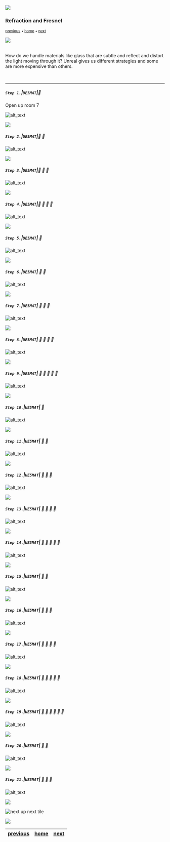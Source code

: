 ![](../images/line3.png)

### Refraction and Fresnel

<sub>[previous](../decals-ii/README.md#user-content-decals-ii) • [home](../README.md#user-content-ue5-intro-to-materials) • [next](../refract-ii/README.md#user-content-refraction-and-fresnel-ii)</sub>

![](../images/line3.png)

<img src="https://via.placeholder.com/1000x4/45D7CA/45D7CA" alt="drawing" height="4px"/>

How do we handle materials like glass that are subtle and reflect and distort the light moving through it?  Unreal gives us different strategies and some are more expensive than others.

<br>

---


##### `Step 1.`\|`UE5MAT`|:small_blue_diamond:

Open up room 7

![alt_text](images/addPropsRoom7.png)

![](../images/line2.png)

##### `Step 2.`\|`UE5MAT`|:small_blue_diamond: :small_blue_diamond: 

![alt_text](images/.png)

![](../images/line2.png)

##### `Step 3.`\|`UE5MAT`|:small_blue_diamond: :small_blue_diamond: :small_blue_diamond:

![alt_text](images/.png)

![](../images/line2.png)

##### `Step 4.`\|`UE5MAT`|:small_blue_diamond: :small_blue_diamond: :small_blue_diamond: :small_blue_diamond:

![alt_text](images/.png)

![](../images/line2.png)

##### `Step 5.`\|`UE5MAT`| :small_orange_diamond:

![alt_text](images/.png)

![](../images/line2.png)

##### `Step 6.`\|`UE5MAT`| :small_orange_diamond: :small_blue_diamond:

![alt_text](images/.png)

![](../images/line2.png)

##### `Step 7.`\|`UE5MAT`| :small_orange_diamond: :small_blue_diamond: :small_blue_diamond:

![alt_text](images/.png)

![](../images/line2.png)

##### `Step 8.`\|`UE5MAT`| :small_orange_diamond: :small_blue_diamond: :small_blue_diamond: :small_blue_diamond:

![alt_text](images/.png)

![](../images/line2.png)

##### `Step 9.`\|`UE5MAT`| :small_orange_diamond: :small_blue_diamond: :small_blue_diamond: :small_blue_diamond: :small_blue_diamond:

![alt_text](images/.png)

![](../images/line2.png)

##### `Step 10.`\|`UE5MAT`| :large_blue_diamond:

![alt_text](images/.png)

![](../images/line2.png)

##### `Step 11.`\|`UE5MAT`| :large_blue_diamond: :small_blue_diamond: 

![alt_text](images/.png)

![](../images/line2.png)


##### `Step 12.`\|`UE5MAT`| :large_blue_diamond: :small_blue_diamond: :small_blue_diamond: 

![alt_text](images/.png)

![](../images/line2.png)

##### `Step 13.`\|`UE5MAT`| :large_blue_diamond: :small_blue_diamond: :small_blue_diamond:  :small_blue_diamond: 

![alt_text](images/.png)

![](../images/line2.png)

##### `Step 14.`\|`UE5MAT`| :large_blue_diamond: :small_blue_diamond: :small_blue_diamond: :small_blue_diamond:  :small_blue_diamond: 

![alt_text](images/.png)

![](../images/line2.png)

##### `Step 15.`\|`UE5MAT`| :large_blue_diamond: :small_orange_diamond: 

![alt_text](images/.png)

![](../images/line2.png)

##### `Step 16.`\|`UE5MAT`| :large_blue_diamond: :small_orange_diamond:   :small_blue_diamond: 

![alt_text](images/.png)

![](../images/line2.png)

##### `Step 17.`\|`UE5MAT`| :large_blue_diamond: :small_orange_diamond: :small_blue_diamond: :small_blue_diamond:

![alt_text](images/.png)

![](../images/line2.png)

##### `Step 18.`\|`UE5MAT`| :large_blue_diamond: :small_orange_diamond: :small_blue_diamond: :small_blue_diamond: :small_blue_diamond:

![alt_text](images/.png)

![](../images/line2.png)

##### `Step 19.`\|`UE5MAT`| :large_blue_diamond: :small_orange_diamond: :small_blue_diamond: :small_blue_diamond: :small_blue_diamond: :small_blue_diamond:

![alt_text](images/.png)

![](../images/line2.png)

##### `Step 20.`\|`UE5MAT`| :large_blue_diamond: :large_blue_diamond:

![alt_text](images/.png)

![](../images/line2.png)

##### `Step 21.`\|`UE5MAT`| :large_blue_diamond: :large_blue_diamond: :small_blue_diamond:

![alt_text](images/.png)


![](../images/line.png)

<!-- <img src="https://via.placeholder.com/1000x100/45D7CA/000000/?text=Next Up - Refraction and Fresnel II"> -->
![next up next tile](images/banner.png)

![](../images/line.png)

| [previous](../decals-ii/README.md#user-content-decals-ii)| [home](../README.md#user-content-ue5-intro-to-materials) | [next](../refract-ii/README.md#user-content-refraction-and-fresnel-ii)|
|---|---|---|
